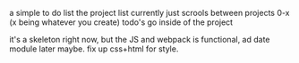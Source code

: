 a simple to do list
the project list currently just scrools between projects 0-x (x being whatever you create)
todo's go inside of the project

it's a skeleton right now, but the JS and webpack is functional, ad date module later maybe.
fix up css+html for style.